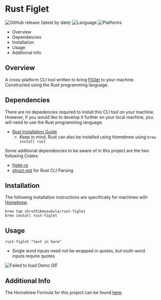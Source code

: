 # Rust Figlet

![GitHub release (latest by date)](https://img.shields.io/github/v/release/shruthikmusukula/rust_figlet)
![Language](https://img.shields.io/badge/language-rust-orange)
![Platforms](https://img.shields.io/badge/platforms-macOS-purple)

* Overview
* Dependencies
* Installation
* Usage
* Additional Info

## Overview 
A cross-platform CLI tool written to bring [FIGlet](http://www.figlet.org) to your machine. Constructed using the Rust programming language.

## Dependencies
There are no depedencies required to install this CLI tool on your machine. However, if you would like to develop it further on your local machine, you will need
to use the Rust programming language.
- [Rust Installation Guide](https://www.rust-lang.org/tools/install)
  - Keep in mind, Rust can also be installed using Homebrew using ```brew install rust```
 
Some additional dependencies to be aware of in this project are the two following Crates:
- [figlet-rs](https://crates.io/crates/figlet-rs)
- [struct-opt](https://docs.rs/structopt/0.3.21/structopt/) for Rust CLI Parsing

## Installation
The following installation instructions are specifically for machines with [Homebrew](https://brew.sh).
```console
brew tap shruthikmusukula/rust-figlet
brew install rust-figlet
```

## Usage
```console
rust-figlet "text in here"
```
- Single word inputs need not be wrapped in quotes, but multi-word inputs require quotes

![Failed to load Demo GIF](https://i.imgur.com/dBcqjMo.gif)
  
## Additional Info
The Homebrew Formula for this project can be found [here](https://github.com/shruthikmusukula/homebrew-rust-figlet).
